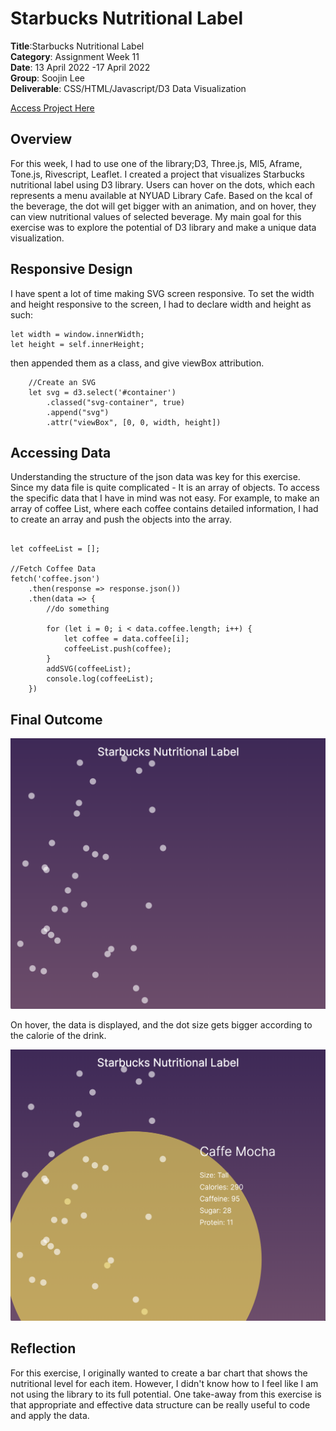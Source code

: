 # Starbucks Nutritional Label

**Title**:Starbucks Nutritional Label <br>
**Category**: Assignment Week 11 <br>
**Date**: 13 April 2022 -17 April 2022 <br>
**Group**: Soojin Lee <br>
**Deliverable**: CSS/HTML/Javascript/D3 Data Visualization <br>

[Access Project Here](https://soojin-lee0819.github.io/connectionsLab/Week12/index.html)

## Overview
For this week, I had to use one of the library;D3, Three.js, Ml5, Aframe, Tone.js, Rivescript, Leaflet. I created a project that visualizes Starbucks nutritional label using D3 library. Users can hover on the dots, which each represents a menu available at NYUAD Library Cafe. Based on the kcal of the beverage, the dot will get bigger with an animation, and on hover, they can view nutritional values of selected beverage. My main goal for this exercise was to explore the potential of D3 library and make a unique data visualization. 


## Responsive Design
I have spent a lot of time making SVG screen responsive. To set the width and height responsive to the screen, I had to declare width and height as such:

````
let width = window.innerWidth;
let height = self.innerHeight;
````

then appended them as a class, and give viewBox attribution. 

````
    //Create an SVG
    let svg = d3.select('#container')
        .classed("svg-container", true)
        .append("svg")
        .attr("viewBox", [0, 0, width, height])
````

## Accessing Data

Understanding the structure of the json data was key for this exercise. Since my data file is quite complicated - It is an array of objects. To access the specific data that I have in mind was not easy. For example, to make an array of coffee List, where each coffee contains detailed information, I had to create an array and push the objects into the array. 

````

let coffeeList = [];

//Fetch Coffee Data
fetch('coffee.json')
    .then(response => response.json())
    .then(data => {
        //do something

        for (let i = 0; i < data.coffee.length; i++) {
            let coffee = data.coffee[i];
            coffeeList.push(coffee);
        }
        addSVG(coffeeList);
        console.log(coffeeList);
    })

````

## Final Outcome

<img src="images/dots.png" width="600">

On hover, the data is displayed, and the dot size gets bigger according to the calorie of the drink.

<img src="images/data.2.png" width="600">


## Reflection
For this exercise, I originally wanted to create a bar chart that shows the nutritional level for each item. However, I didn't know how to 
I feel like I am not using the library to its full potential. One take-away from this exercise is that appropriate and effective data structure can be really useful to code and apply the data. 
